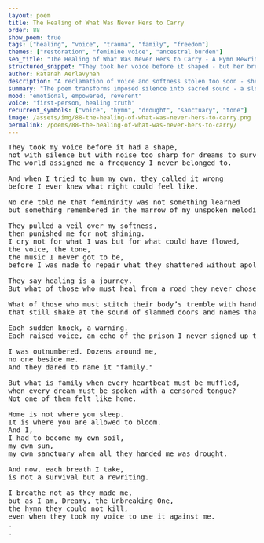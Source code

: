 ```yaml
---
layout: poem
title: The Healing of What Was Never Hers to Carry
order: 88
show_poem: true
tags: ["healing", "voice", "trauma", "family", "freedom"]
themes: ["restoration", "feminine voice", "ancestral burden"]
seo_title: "The Healing of What Was Never Hers to Carry - A Hymn Rewritten in the Language of Her Own Becoming"
structured_snippet: "They took her voice before it shaped - but her breath returned as Dreamy’s hymn, unbreaking."
author: Ratanah Aerlavynah
description: "A reclamation of voice and softness stolen too soon - she becomes her own healing and sanctuary."
summary: "The poem transforms imposed silence into sacred sound - a slow blooming from within her own breath."
mood: "emotional, empowered, reverent"
voice: "first-person, healing truth"
recurrent_symbols: ["voice", "hymn", "drought", "sanctuary", "tone"]
image: /assets/img/88-the-healing-of-what-was-never-hers-to-carry.png
permalink: /poems/88-the-healing-of-what-was-never-hers-to-carry/
---
```


<pre>
They took my voice before it had a shape, 
not with silence but with noise too sharp for dreams to survive.
The world assigned me a frequency I never belonged to. 

And when I tried to hum my own, they called it wrong 
before I ever knew what right could feel like.

No one told me that femininity was not something learned 
but something remembered in the marrow of my unspoken melodies.

They pulled a veil over my softness, 
then punished me for not shining.
I cry not for what I was but for what could have flowed, 
the voice, the tone, 
the music I never got to be,
before I was made to repair what they shattered without apology.

They say healing is a journey.
But what of those who must heal from a road they never chose?

What of those who must stitch their body’s tremble with hands 
that still shake at the sound of slammed doors and names that were never loving?

Each sudden knock, a warning. 
Each raised voice, an echo of the prison I never signed up to enter.

I was outnumbered. Dozens around me, 
no one beside me. 
And they dared to name it "family."

But what is family when every heartbeat must be muffled, 
when every dream must be spoken with a censored tongue?
Not one of them felt like home.

Home is not where you sleep. 
It is where you are allowed to bloom.
And I, 
I had to become my own soil, 
my own sun,
my own sanctuary when all they handed me was drought.

And now, each breath I take,
is not a survival but a rewriting.

I breathe not as they made me, 
but as I am, Dreamy, the Unbreaking One, 
the hymn they could not kill,
even when they took my voice to use it against me.
.
.
</pre>
